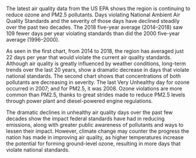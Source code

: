 The latest air quality data from the US EPA shows the region is continuing to reduce ozone and PM2.5 pollutants. Days violating National Ambient Air Quality Standards and the severity of those days have declined steadily over the past two decades. The 2018 five-year average (2014–2018) saw 109 fewer days per year violating standards than did the 2000 five-year average (1996–2000).

As seen in the first chart, from 2014 to 2018, the region has averaged just 22 days per year that would violate the current air quality standards. Although air quality is greatly influenced by weather conditions, long-term trends over the last 20 years, show a dramatic decrease in days that violate national standards. The second chart shows that concentrations of both pollutants are decreasing in severity. The last Very Unhealthy day for ozone occurred in 2007; and for PM2.5, it was 2008. Ozone violations are more common than PM2.5, thanks to great strides made to reduce PM2.5 levels through power plant and diesel-powered engine regulations.

The dramatic declines in unhealthy air quality days over the past few decades show the impact federal standards have had in reducing emissions, along with greater public awareness of pollutants and ways to lessen their impact. However, climate change may counter the progress the nation has made in improving air quality, as higher temperatures increase the potential for forming ground-level ozone, resulting in more days that violate national standards.